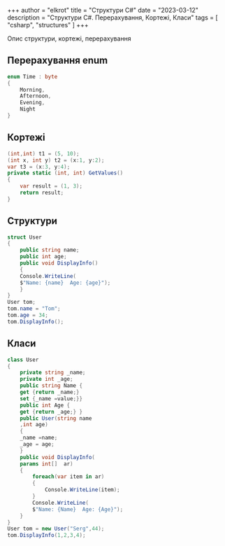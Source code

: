 +++
author = "elkrot"
title = "Структури C#"
date = "2023-03-12"
description = "Структури C#. Перерахування, Кортежі, Класи"
tags = [
     "csharp",
"structures"
]
+++

Опис структури, кортежі, перерахування <!--more-->

## Перерахування enum

```csharp
enum Time : byte
{
    Morning,
    Afternoon,
    Evening,
    Night
}
```

## Кортежі

```csharp
(int,int) t1 = (5, 10);
(int x, int y) t2 = (x:1, y:2);
var t3 = (x:3, y:4);
private static (int, int) GetValues()
{
    var result = (1, 3);
    return result;
}
```

## Структури

```csharp
struct User
{
	public string name;
	public int age;
	public void DisplayInfo()
	{
	Console.WriteLine(
	$"Name: {name}  Age: {age}");
	}
}
User tom;
tom.name = "Tom";
tom.age = 34;
tom.DisplayInfo();
```

## Класи

```csharp
class User
{
	private string _name;
	private int _age;
	public string Name {
	get {return _name;} 
	set {_name =value;}}
	public int Age {
	get {return _age;} }
	public User(string name
	,int age)
	{
	_name =name;
	_age = age;
	}
	public void DisplayInfo( 
	params int[]  ar)
	{
		foreach(var item in ar)
		{
			Console.WriteLine(item);    
		}
		Console.WriteLine(
		$"Name: {Name}  Age: {Age}");
	}
}
User tom = new User("Serg",44);
tom.DisplayInfo(1,2,3,4);
```


